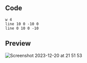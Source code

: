 ## Code
```
w 4
line 10 0 -10 0
line 0 10 0 -10
```
## Preview

![Screenshot 2023-12-20 at 21 51 53](https://github.com/Mistium/Origin-OS/assets/92952823/82e333b0-d6e2-49f7-a2ba-45764476931e)
